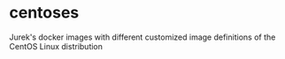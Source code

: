 # centoses
Jurek's docker images with different customized image definitions of the CentOS Linux distribution
